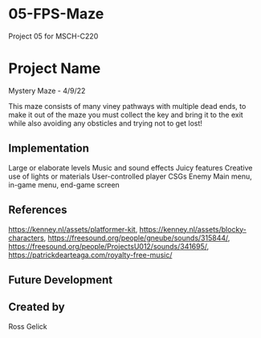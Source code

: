 # 05-FPS-Maze
Project 05 for MSCH-C220

# Project Name
Mystery Maze - 4/9/22

This maze consists of many viney pathways with multiple dead ends, to make it out of the maze you must collect the key and bring it to the exit while also avoiding any obsticles and trying not to get lost!

## Implementation
Large or elaborate levels
Music and sound effects
Juicy features
Creative use of lights or materials
User-controlled player
CSGs
Enemy
Main menu, in-game menu, end-game screen

## References
https://kenney.nl/assets/platformer-kit, https://kenney.nl/assets/blocky-characters, https://freesound.org/people/gneube/sounds/315844/, https://freesound.org/people/ProjectsU012/sounds/341695/, https://patrickdearteaga.com/royalty-free-music/

## Future Development


## Created by
Ross Gelick
